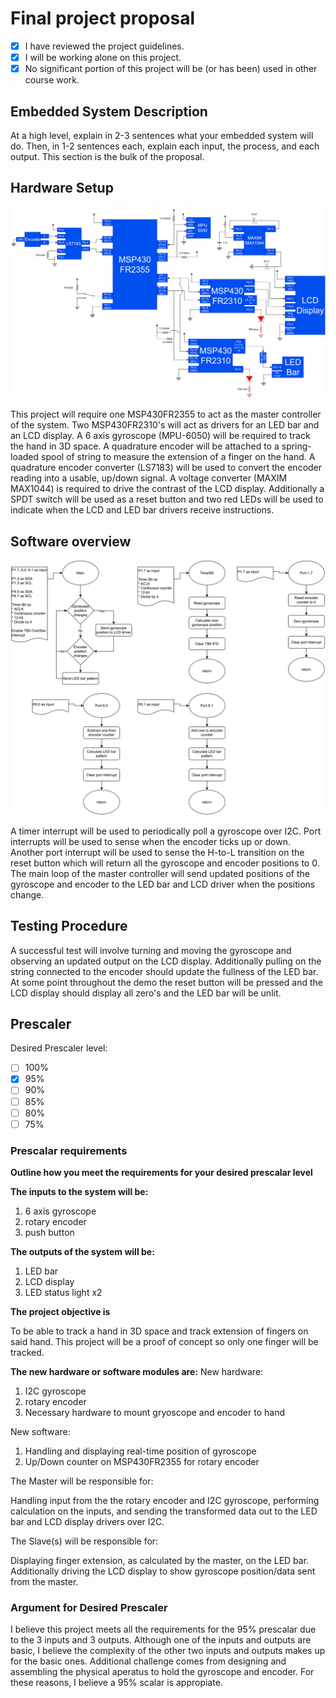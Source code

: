 # Final project proposal

- [X] I have reviewed the project guidelines.
- [X] I will be working alone on this project.
- [X] No significant portion of this project will be (or has been) used in other course work.

## Embedded System Description

At a high level, explain in 2-3 sentences what your embedded system will do.  Then, in 1-2 sentences each, explain each input, the process, and each output. This section is the bulk of the proposal.

## Hardware Setup

![circuit diagram](../assets/circuit_diagram.svg)

This project will require one MSP430FR2355 to act as the master controller of the system. Two MSP430FR2310's will act as drivers for an LED bar and an LCD display. A 6 axis gyroscope (MPU-6050) will be required to track the hand in 3D space. A quadrature encoder will be attached to a spring-loaded spool of string to measure the extension of a finger on the hand. A quadrature encoder converter (LS7183) will be used to convert the encoder reading into a usable, up/down signal. A voltage converter (MAXIM MAX1044) is required to drive the contrast of the LCD display. Additionally a SPDT switch will be used as a reset button and two red LEDs will be used to indicate when the LCD and LED bar drivers receive instructions.

## Software overview

![flowchat](../assets/main_flowchart.svg)

A timer interrupt will be used to periodically poll a gyroscope over I2C. Port interrupts will be used to sense when the encoder ticks up or down. Another port interrupt will be used to sense the H-to-L transition on the reset button which will return all the gyroscope and encoder positions to 0. The main loop of the master controller will send updated positions of the gyroscope and encoder to the LED bar and LCD driver when the positions change.

## Testing Procedure

A successful test will involve turning and moving the gyroscope and observing an updated output on the LCD display. Additionally pulling on the string connected to the encoder should update the fullness of the LED bar. At some point throughout the demo the reset button will be pressed and the LCD display should display all zero's and the LED bar will be unlit.


## Prescaler

Desired Prescaler level: 

- [ ] 100%
- [X] 95% 
- [ ] 90% 
- [ ] 85% 
- [ ] 80% 
- [ ] 75% 

### Prescalar requirements 

**Outline how you meet the requirements for your desired prescalar level**

**The inputs to the system will be:**
1.  6 axis gyroscope
2.  rotary encoder
3.  push button

**The outputs of the system will be:**
1.  LED bar
2.  LCD display
3.  LED status light x2 

**The project objective is**

To be able to track a hand in 3D space and track extension of fingers on said hand. This project will be a proof of concept so only one finger will be tracked.

**The new hardware or software modules are:**
New hardware:
1. I2C gyroscope
2. rotary encoder
3. Necessary hardware to mount gryoscope and encoder to hand

New software:
1. Handling and displaying real-time position of gyroscope
2. Up/Down counter on MSP430FR2355 for rotary encoder


The Master will be responsible for:

Handling input from the the rotary encoder and I2C gyroscope, performing calculation on the inputs, and sending the transformed data out to the LED bar and LCD display drivers over I2C.

The Slave(s) will be responsible for:

Displaying finger extension, as calculated by the master, on the LED bar. Additionally driving the LCD display to show gyroscope position/data sent from the master.



### Argument for Desired Prescaler

I believe this project meets all the requirements for the 95% prescalar due to the 3 inputs and 3 outputs. Although one of the inputs and outputs are basic, I believe the complexity of the other two inputs and outputs makes up for the basic ones. Additional challenge comes from designing and assembling the physical aperatus to hold the gyroscope and encoder. For these reasons, I believe a 95% scalar is appropiate.
